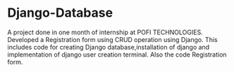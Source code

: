 # Django-Database
A project done in one month of internship at POFI TECHNOLOGIES. 
Developed a Registration form using CRUD operation using Django.
This includes code for creating Django database,installation of django and implementation of django user creation terminal.
Also the code Registration form.

